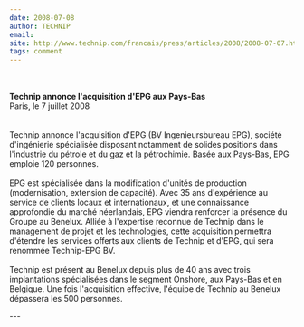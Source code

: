 ```yaml
---
date: 2008-07-08
author: TECHNIP
email: 
site: http://www.technip.com/francais/press/articles/2008/2008-07-07.htm
tags: comment
---
```


<p><br />
<br />
<b>Technip annonce l'acquisition d'EPG aux Pays-Bas </b><br />
Paris, le 7 juillet 2008<br />
<br />
<br />
Technip annonce l'acquisition d'EPG (BV Ingenieursbureau EPG), société d'ingénierie spécialisée disposant notamment de solides positions dans l'industrie du pétrole et du gaz et la pétrochimie. Basée aux Pays-Bas, EPG emploie 120 personnes.<br />
<br />
EPG est spécialisée dans la modification d'unités de production (modernisation, extension de capacité). Avec 35 ans d'expérience au service de clients locaux et internationaux, et une connaissance approfondie du marché néerlandais, EPG viendra renforcer la présence du Groupe au Benelux. Alliée à l'expertise reconnue de Technip dans le management de projet et les technologies, cette acquisition permettra d'étendre les services offerts aux clients de Technip et d'EPG, qui sera renommée Technip-EPG BV.<br />
<br />
Technip est présent au Benelux depuis plus de 40 ans avec trois implantations spécialisées dans le segment Onshore, aux Pays-Bas et en Belgique. Une fois l'acquisition effective, l'équipe de Technip au Benelux dépassera les 500 personnes.<br />
</p>
---